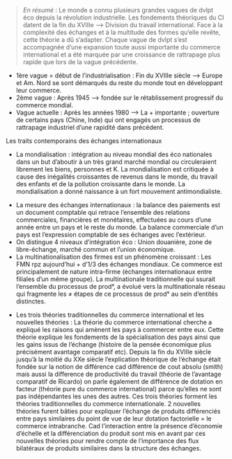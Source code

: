 >_En résumé_ : Le monde a connu plusieurs grandes vagues de dvlpt éco depuis la révolution
industrielle.
Les fondements théoriques du CI datent de la fin du XVIIIe —> Division du travail international.
Face à la complexité des échanges et à la multitude des formes qu’elle revête, cette théorie a dû
s’adapter.
Chaque vague de dvlpt s’est accompagnée d’une expansion toute aussi importante du
commerce international et a été marquée par une croissance de rattrapage plus rapide que lors
de la vague précédente. 
 
 * 1ère vague = début de l’industrialisation : Fin du XVIIIe siècle —> Europe et Am. Nord se sont démarqués du reste du monde tout en développant leur commerce.  
 * 2ème vague : Après 1945 —> fondée sur le rétablissement progressif du commerce mondial.  
 * Vague actuelle : Après les années 1980 —> La + importante ; ouverture de certains pays (Chine, Inde) qui ont engagés un processus de rattrapage industriel d’une rapidité dans précédent.


Les traits contemporains des échanges internationaux
  
* La mondialisation : intégration au niveau mondial des éco nationales dans un but d’aboutir à un très grand marché mondial ou circuleraient librement les biens, personnes et K. La mondialisation est critiquée à cause des inégalités croissantes de revenus dans le monde, du
travail des enfants et de la pollution croissante dans le monde. La mondialisation a donné
naissance à un fort mouvement antimondialiste.  
- La mesure des échanges internationaux : la balance des paiements est un document comptable qui retrace l’ensemble des relations commerciales, financières et monétaires, effectuées au cours d’une année entre un pays et le reste du monde. La balance commerciale
d’un pays est l’expression comptable de ses échanges avec l’extérieur.  
- On distingue 4 niveaux d’intégration éco : Union douanière, zone de libre-échange, marché
commun et l’union économique.  
- La multinationalisation des firmes est un phénomène croissant : Les FMN rpz aujourd’hui + d’1/3 des échanges mondiaux. Ce commerce est principalement de nature intra-firme (échanges internationaux entre filiales d’un même groupe). La multinationale traditionnelle qui  ssurait l’ensemble du processus de prod°, a évolué vers la multinationale réseau qui fragmente les ≠ étapes de ce processus de prod° au sein d’entités distinctes.  
* Les trois théories traditionnelles du commerce international et les nouvelles théories : La théorie
du commerce international cherche a expliqué les raisons qui amènent les pays à commercer
entre eux. Cette théorie explique les fondements de la spécialisation des pays ainsi que les
gains issus de l’échange (histoire de la pensée économique plus précisément avantage comparatif etc). Depuis la fin du XVIIIe siècle jusqu’à la moitié du XXe siècle l’explication théorique de l’échange était fondée sur la notion de différence cad différence de cout absolu
(smith) mais aussi la difference de productivité du travail (théorie de l’avantage comparatif de
Ricardo) on parle également de différence de dotation en facteur (théorie pure du commerce international) parce qu’elles ne sont pas indépendantes les unes des autres. Ces trois théories forment les théories traditionnelles du commerce internationale. 2 nouvelles théories furent bâties pour expliquer l’échange de produits différenciés entre
pays similaires du point de vue de leur dotation factorielle = le commerce intrabranche. Cad
l’interaction entre la présence d’économie d’échelle et la différenciation du produit sont mis
en avant par ces nouvelles théories pour rendre compte de l’importance des flux bilatéraux de
produits similaires dans la structure des échanges.
